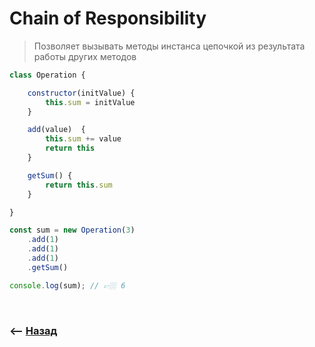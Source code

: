 # Chain of Responsibility
> Позволяет вызывать методы инстанса цепочкой из результата работы других методов

```javascript
class Operation {

    constructor(initValue) {
        this.sum = initValue
    }

    add(value)  {
        this.sum += value
        return this
    }

    getSum() {
        return this.sum
    }

}

const sum = new Operation(3)
    .add(1)
    .add(1)
    .add(1)
    .getSum()

console.log(sum); // 👉🏼 6
```

<br>

### ⟵ **<a href="../../readme.md">Назад</a>**